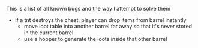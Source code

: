 This is a list of all known bugs and the way I attempt to solve them

- if a tnt destroys the chest, player can drop items from barrel instantly 
  - move loot table into another barrel far away so that it's never stored in the current barrel
  - use a hopper to generate the loots inside that other barrel
